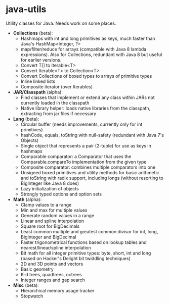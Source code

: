 java-utils
==========

Utility classes for Java. Needs work on some places.

 * **Collections** (beta):
     * Hashmaps with int and long primitives as keys, much faster than Java's HashMap&lt;Integer, ?>
     * map/filter/reduce for arrays (compatible with Java 8 lambda expressions). Also for Collections, redundant with Java 8 but useful for earlier versions.
     * Convert T[] to Iterable&lt;T>
     * Convert Iterable&lt;T> to Collection&lt;T>
     * Convert Collections of boxed types to arrays of primitive types
     * Inline linked lists
     * Composite iterator (over Iterables)
 * **JAR/Classpath** (alpha):
     * Find classes that implement or extend any class within JARs not currently loaded in the classpath
     * Native library helper: loads native libraries from the classpath, extracting from jar files if necessary
 * **Lang** (beta):
     * Circular buffer (needs improvements, currently only for int primitives)
     * hashCode, equals, toString with null-safety (redundant with Java 7's Objects)
     * Single object that represents a pair (2-tuple) for use as keys in hashmaps
     * Comparable comparator: a Comparator that uses the Comparable.compareTo implementation from the given type
     * Composite comparator: combines multiple comparators into one
     * Unsigned boxed primitives and utility methods for basic arithmetic and toString with radix support, including longs (without resorting to BigInteger like Java 8 does)
     * Lazy initialization of objects
     * Strongly typed options and option sets
 * **Math** (alpha):
     * Clamp values to a range
     * Min and max for multiple values
     * Generate random values in a range
     * Linear and spline interpolation
     * Square root for BigDecimals
     * Least common multiple and greatest common divisor for int, long, BigInteger and BigDecimal
     * Faster trigonometrical functions based on lookup tables and nearest/linear/spline interpolation
     * Bit math for all integer primitive types: byte, short, int and long (based on Hacker's Delight bit twiddling techniques)
     * 2D and 3D points and vectors
     * Basic geometry
     * K-d trees, quadtrees, octrees
     * Integer ranges and gap search
 * **Misc** (beta):
     * Hierarchical memory usage tracker
     * Stopwatch
 